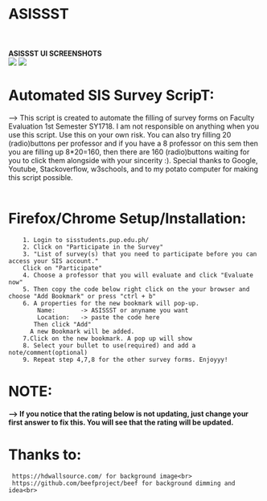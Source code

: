 # ASISSST
<br><br>
<b>ASISSST UI SCREENSHOTS</b><br>
<img src="https://raw.githubusercontent.com/theykneel/ASISSST/master/asissst-ui.png">
<img src="https://raw.githubusercontent.com/theykneel/ASISSST/master/asissst-ui2.png">



# Automated SIS Survey ScripT:<br>

--> This script is created to automate the filling of survey forms on Faculty Evaluation 1st Semester SY1718. I am not responsible on anything when you use this script. Use this on your own risk. You can also try filling 20 (radio)buttons per professor and if you have a 8 professor on this sem then you are filling up 8*20=160, then there are 160 (radio)buttons waiting for you to click them alongside with your sincerity :). Special thanks to Google, Youtube, Stackoverflow, w3schools, and to my potato computer for making this script possible.<br><br>


# Firefox/Chrome Setup/Installation:<br>
		1. Login to sisstudents.pup.edu.ph/
		2. Click on "Participate in the Survey"
		3. "List of survey(s) that you need to participate before you can access your SIS account."
        Click on "Participate"
		4. Choose a professor that you will evaluate and click "Evaluate now"
		5. Then copy the code below right click on the your browser and choose "Add Bookmark" or press "ctrl + b"
		6. A properties for the new bookmark will pop-up.
			Name:		-> ASISSST or anyname you want
			Location:	-> paste the code here
		   Then click "Add"
		  A new Bookmark will be added.
		7.Click on the new bookmark. A pop up will show
		8. Select your bullet to use(required) and add a note/comment(optional)
		9. Repeat step 4,7,8 for the other survey forms. Enjoyyy!

# NOTE:<br>
<b>--> If you notice that the rating below is not updating,  just change your first answer to fix this. You will see that the rating will be updated.</b>


# Thanks to:<br>
	 https://hdwallsource.com/ for background image<br>
	 https://github.com/beefproject/beef for background dimming and idea<br>
